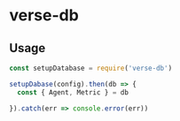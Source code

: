 # verse-db

## Usage

``` js
const setupDatabase = require('verse-db')

setupDabase(config).then(db => {
  const { Agent, Metric } = db

}).catch(err => console.error(err))
```
